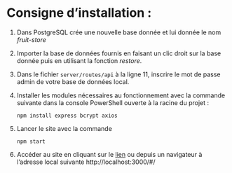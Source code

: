 # Consigne d’installation :	
1.	Dans PostgreSQL crée une nouvelle base donnée et lui donnée le nom *fruit-store*

2.	Importer la base de données fournis en faisant un clic droit sur la base donnée puis en utilisant la fonction *restore*.

3.	Dans le fichier `server/routes/api` à la ligne 11, inscrire le mot de passe admin de votre base de données local.

4.	Installer les modules nécessaires au fonctionnement avec la commande suivante dans la console PowerShell ouverte à la racine du projet :
     ```
    npm install express bcrypt axios
    ```

5.	Lancer le site avec la commande   
    ```
    npm start
    ```

6.	Accéder au site en cliquant sur le [lien](http://localhost:3000/#/) ou depuis un navigateur à l’adresse local suivante http://localhost:3000/#/